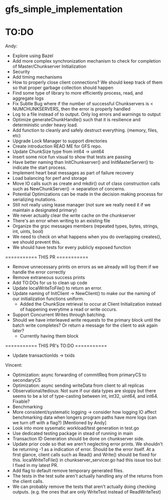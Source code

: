 # gfs_simple_implementation

# TO:DO 

Andy: 
- Explore using Bazel
- Add more complex synchronization mechanism to check for completion of Master/Chunkserver Initialization
- Security
- Add timing mechanisms
- How to properly close client connections? We should keep track of them so that proper garbage collection should happen
- Find some type of library to more efficiently process, read, and aggregate logs
- Fix Subtle Bug where if the number of successful Chunkservers is < NUMCHUNKSERVERS, then the error is properly handled
- Log to a file instead of to output. Only log errors and warnings to output
- Optimize generateChunkHandle() such that it is resilience and deterministic under heavy load.
- Add function to cleanly and safely destruct everything. (memory, files, etc)
- Upgrade Lock Manager to support directories
- Create introduction READ ME for GFS repo. 
- Update ChunkSize type from int64 -> uint64
- Insert some nice fun visual to show that tests are passing
- Have better naming than InitChunkserver() and InitMasterServer() to indicate the start process.
- Implement heart beat messages as part of failure recovery
- Load balancing for perf and storage
- Move IO calls such as create and mkdir() out of class construction calls such as NewChunkServer() -> separation of concerns.
- Potential Optimizations can be made in the decision making processs for serializing mutations.
- Still not really using lease manager (not sure we really need it if we maintain a designated primary)
- We never actually clear the write cache on the chunkserver 
- There's an error when writing to an existing file
- Organize the grpc messages members (repeated types, bytes, strings, int, uints, bool)
- We need to check on what happens when you do overlapping creates(), we should prevent this.
- We should have tests for every publicly exposed function

=========== THIS PR ===========
- Remove unnecessary prints on errors as we already will log them if we handle the error correctly
- Remove extraneous success prints
- Add TO:DOs for us to clean up code
- Update localWriteToFile() to return an error.
- Update naming of InitClient -> NewClient() to make our the naming of our initialization functions uniform. 
    - Added the ChunkSize retrieval to occur at Client Initialization instead of happening everytime a read or write occurs.
- Support Concurrent Writes through batching.
- Should we have interleaved write requests to the primary block until the batch write completes? Or return a message for the client to ask again later?
    - Currently having them block

=========== THIS PR's TO:DO ===========
- Update transactionIds -> txids



Vincent:
- Optimization: async forwarding of commitReq from primaryCS to secondaryCS
- Optimization: async sending writeData from client to all replicas
- Observational/tedious: Not sure if our data types are sloppy but there seems to be a lot of type-casting between int, int32, uint64, and int64. Fixable?
- Benchmarking
- More consistent/systematic logging -> consider how logging IO affect benchmarking data when longers program paths have more logs (can we turn off with a flag?) [Mentioned by Andy] 
- Look into more sysematic workload/test generation in test.go
- Use dedicated testing package in stead of running in main
- Transaction ID Generation should be done on chunkserver side.
- Update prior code so that we aren't neglecting error prints. We shouldn't be returning -1 as a indication of error. Should be the error itself. 
At a first glance, client calls such as Read() and Write() should be fixed for this. localWriteToFile() in chunkserver_servicer.go had this issue too but I fixed 
in my latest PR.
- Add flag to default remove temporary generated files.
- The tests in the test suite aren't actually handling any of the returns from the client calls.
- We can probably remove the tests that aren't actually doing checking outputs. (e.g. the ones that are only WriteTest instead of ReadWriteTest)